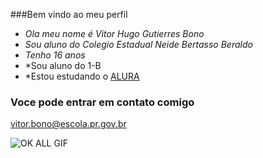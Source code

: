 ###Bem vindo ao meu perfil

- *Ola meu nome é Vitor Hugo Gutierres Bono*
- *Sou aluno do Colegio Estadual Neide Bertasso Beraldo*
- *Tenho 16 anos*
- *Sou aluno do 1-B
- *Estou estudando o [ALURA](https://cursos.alura.com.br)

### Voce pode entrar em contato comigo

vitor.bono@escola.pr.gov.br

![OK ALL GIF](https://tenor.com/pt-BR/view/ok-all-nice-gif-22927671)

